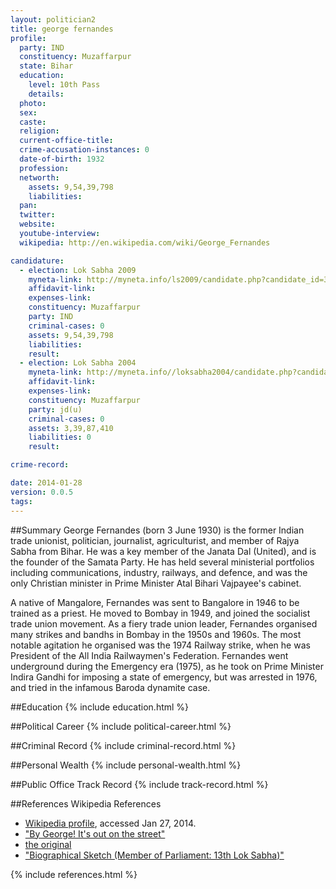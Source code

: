 ```yaml
---
layout: politician2
title: george fernandes
profile: 
  party: IND
  constituency: Muzaffarpur
  state: Bihar
  education: 
    level: 10th Pass
    details: 
  photo: 
  sex: 
  caste: 
  religion: 
  current-office-title: 
  crime-accusation-instances: 0
  date-of-birth: 1932
  profession: 
  networth: 
    assets: 9,54,39,798
    liabilities: 
  pan: 
  twitter: 
  website: 
  youtube-interview: 
  wikipedia: http://en.wikipedia.com/wiki/George_Fernandes

candidature: 
  - election: Lok Sabha 2009
    myneta-link: http://myneta.info/ls2009/candidate.php?candidate_id=3141
    affidavit-link: 
    expenses-link: 
    constituency: Muzaffarpur 
    party: IND
    criminal-cases: 0
    assets: 9,54,39,798
    liabilities: 
    result:  
  - election: Lok Sabha 2004
    myneta-link: http://myneta.info//loksabha2004/candidate.php?candidate_id=714
    affidavit-link: 
    expenses-link: 
    constituency: Muzaffarpur 
    party: jd(u)
    criminal-cases: 0
    assets: 3,39,87,410
    liabilities: 0
    result:  

crime-record: 

date: 2014-01-28
version: 0.0.5
tags: 
---
```

##Summary
George Fernandes (born 3 June 1930) is the former Indian trade unionist, politician, journalist, agriculturist, and member of Rajya Sabha from Bihar. He was a key member of the Janata Dal (United), and is the founder of the Samata Party. He has held several ministerial portfolios including communications, industry, railways, and defence, and was the only Christian minister in Prime Minister Atal Bihari Vajpayee's cabinet.

A native of Mangalore, Fernandes was sent to Bangalore in 1946 to be trained as a priest. He moved to Bombay in 1949, and joined the socialist trade union movement. As a fiery trade union leader, Fernandes organised many strikes and bandhs in Bombay in the 1950s and 1960s. The most notable agitation he organised was the 1974 Railway strike, when he was President of the All India Railwaymen's Federation. Fernandes went underground during the Emergency era (1975), as he took on Prime Minister Indira Gandhi for imposing a state of emergency, but was arrested in 1976, and tried in the infamous Baroda dynamite case.


##Education
{% include education.html %}


##Political Career
{% include political-career.html %}


##Criminal Record
{% include criminal-record.html %}


##Personal Wealth
{% include personal-wealth.html %}


##Public Office Track Record
{% include track-record.html %}


##References
Wikipedia References
- [Wikipedia profile]({{page.profile.wikipedia}}), accessed Jan 27, 2014.
- ["By George! It's out on the street"][wiki1]
- [the original][wiki2]
- ["Biographical Sketch (Member of Parliament: 13th Lok Sabha)"][wiki3]

[wiki1]: http://www.webcitation.org/query?url=http%3A%2F%2Fwww.mid-day.com%2Fnews%2F2010%2Fjul%2F010710-Catfight-George-Fernandes-property-Jaya-Jaitley.htm&date=2012-03-02
[wiki2]: http://www.mid-day.com/news/2010/jul/010710-Catfight-George-Fernandes-property-Jaya-Jaitley.htm
[wiki3]: http://www.parliamentofindia.nic.in/ls/lok13/biodata/13BI34.htm


{% include references.html %}